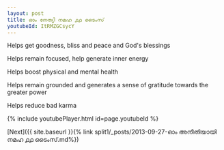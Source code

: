 ```yaml
---
layout: post
title: ഓം നേത്യി നമഹ ൧൧ ടൈംസ്
youtubeId: ItRMZGCsycY
---
```

 
 
Helps get goodness, bliss and peace and God's blessings
 
Helps remain focused, help generate inner energy 
 
Helps boost physical and mental health 
 
Helps remain grounded and generates a sense of gratitude towards the greater power 
 
Helps reduce bad karma
 
 
 
 


{% include youtubePlayer.html id=page.youtubeId %}
 
[Next]({{ site.baseurl }}{% link  split1/_posts/2013-09-27-ഓം അനീതിയായി നമഹ ൧൧ ടൈംസ്.md%})
 
